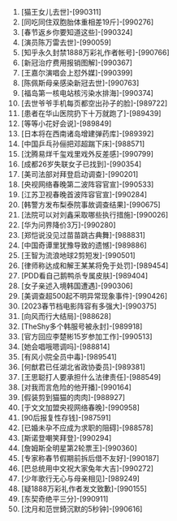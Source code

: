 
1. [猫王女儿去世]-[990311]
1. [同吃同住双胞胎体重相差19斤]-[990276]
1. [春节返乡你要知道这些]-[990324]
1. [演员陈万雷去世]-[990059]
1. [知乎永久封禁1888万彩礼作者帐号]-[990766]
1. [新冠治疗费用报销图解]-[990367]
1. [王嘉尔演唱会上怼外媒]-[990399]
1. [陈佩斯母亲感染新冠去世]-[990763]
1. [福岛第一核电站核污染水排海]-[990374]
1. [去世爷爷手机每页都空出孙子的脸]-[989722]
1. [患者在华山医院扔下十万就跑了]-[989439]
1. [等等小花好会说]-[989849]
1. [日本将在西南诸岛增建弹药库]-[989392]
1. [中国乒乓孙俪把邓超踹下床]-[988571]
1. [沈腾易烊千玺戏里戏外反差感]-[990799]
1. [成都26岁失联女子已找到]-[990354]
1. [美司法部对拜登启动调查]-[990201]
1. [央视网络春晚第二波阵容官宣]-[990533]
1. [江苏卫视春晚首波阵容官宣]-[990284]
1. [韩警方发布梨泰院事故调查结果]-[990675]
1. [法院可以对刘鑫采取哪些执行措施]-[990026]
1. [华为问界降价3万]-[990280]
1. [郑恺说没见过苗苗跳古典舞]-[988831]
1. [中国奇谭里犹豫导致的遗憾]-[989886]
1. [王智为流浪地球2剪短发]-[990501]
1. [律师称达成和解王某某将免于处罚]-[989454]
1. [PDD看自己鹅鸭杀专属皮肤]-[989404]
1. [女子亲述入境韩国遭遇]-[990306]
1. [美调查超500起不明异常现象事件]-[990426]
1. [2023春节档电影阵容有多强大]-[990375]
1. [向风而行大结局]-[988628]
1. [TheShy多个韩服号被永封]-[989918]
1. [官方回应李楚彬15岁参加工作]-[990513]
1. [她会唱哦嗯调吗]-[988814]
1. [有风小院全员中毒]-[989541]
1. [何猷君已任湖北省政协委员]-[989381]
1. [王思聪打人要承担什么法律责任]-[988549]
1. [对我而言危险的他开播]-[990164]
1. [假装剪到猫猫的肉肉]-[988927]
1. [于文文加盟央视网络春晚]-[990958]
1. [90后报复性存钱]-[987591]
1. [已婚未孕不应成为求职的阻碍]-[988578]
1. [斯诺登嘲笑拜登]-[990294]
1. [詹姆斯全明星第2轮票王]-[990360]
1. [专家称春节假期前拆后借不友好]-[990187]
1. [巴总统用中文祝大家兔年大吉]-[990272]
1. [少年歌行无心与母亲相见]-[989249]
1. [疑1888万彩礼作者发文致歉]-[990155]
1. [东契奇绝平三分]-[990911]
1. [沈月和范世錡沉默的5秒钟]-[990616]